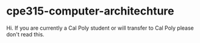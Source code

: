# cpe315-computer-architechture
Hi. If you are currently a Cal Poly student or will transfer to Cal Poly please don't read this.
